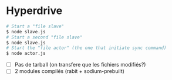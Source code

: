
# Hyperdrive

```bash
# Start a "file slave"
$ node slave.js
# Start a second "file slave"
$ node slave.js
# Start the "file actor" (the one that initiate sync command)
$ node actor.js
```

- [ ] Pas de tarball (on transfere que les fichiers modifiés?)
- [ ] 2 modules compilés (rabit + sodium-prebuilt)
